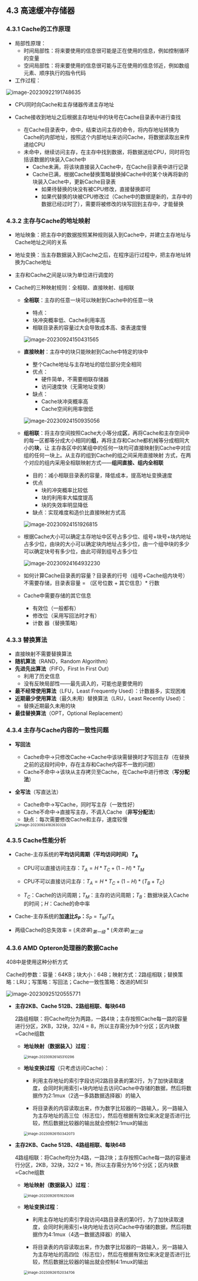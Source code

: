 ## 4.3 高速缓冲存储器

### 4.3.1 Cache的工作原理

- 局部性原理：
  - 时间局部性：将来要使用的信息很可能是正在使用的信息，例如控制循环的变量
  - 空间局部性：将来要使用的信息很可能与正在使用的信息邻近，例如数组元素、顺序执行的指令代码
- 工作过程：

![image-20230922191748635](img\image-20230922191748635.png)

- CPU同时向Cache和主存储器传递主存地址

- Cache接收到地址之后根据主存地址中的块号在Cache目录表中进行查找
  - 在Cache目录表中，命中，结束访问主存的命令，将内存地址转换为Cache的内部地址，按照这个内部地址来访问Cache，将数据读取出来传递给CPU
  - 未命中，继续访问主存，在主存中找到数据，将数据送给CPU，同时将包括该数据的块装入Cache中
    - Cache未满，将该块直接装入Cache中，在Cache目录表中进行记录
    - Cache已满，根据Cache替换策略替换掉Cache中的某个块再将新的块装入Cache中，更新Cache目录表
      - 如果待替换的块没有被CPU修改，直接替换即可
      - 如果代替换的块被CPU修改过（Cache中的数据是新的，主存中的数据已经过时了），需要将被修改的块写回到主存中，才能替换

### 4.3.2 主存与Cache的地址映射

- 地址映象：把主存中的数据按照某种规则装入到Cache中，并建立主存地址与Cache地址之间的关系

- 地址变换：当主存数据装入到Cache之后，在程序运行过程中，把主存地址转换为Cache地址

- 主存和Cache之间是以块为单位进行调度的

- Cache的三种映射规则：全相联、直接映射、组相联

  - **全相联**：主存的任意一块可以映射到Cache中的任意一块

    - 特点：
    - 块冲突概率低、Cache利用率高
    - 相联目录表的容量过大会导致成本高、查表速度慢

    ![image-20230924150431565](img\image-20230924150431565.png)

  - **直接映射**：主存中的块只能映射到Cache中特定的块中

    - 整个Cache地址与主存地址的低位部分完全相同
    - 优点：
      - 硬件简单，不需要相联存储器
      - 访问速度快（无需地址变换）
    - 缺点：
      - Cache块冲突概率高
      - Cache空间利用率很低

    ![image-20230924150935056](img\image-20230924150935056.png)

  - **组相联**：将主存空间按照Cache大小等分成**区**，再将Cache和主存空间中的每一区都等分成大小相同的**组**，再将主存和Cache都机械等分成相同大小的**块**，让 主存各区中的某组中的任何一块均可直接映射到Cache中对应组的任何一块上。从主存的组到Cache的组之间采用直接映射 方式，在两个对应的组内采用全相联映射方式——**组间直接、组内全相联**

    - 目的：减小相联目录表的容量，降低成本，提高地址变换速度
    - 优点
      - 块的冲突概率比较低
      - 块的利用率大幅度提高
      - 块的失效率明显降低
    - 缺点：实现难度和造价比直接映射方式高

    ![image-20230924151926815](img\image-20230924151926815.png)

  - 根据Cache大小可以确定主存地址中区号占多少位、组号+块号+块内地址占多少位，由块的大小可以确定块内地址占多少位，由一个组中块的多少可以确定块号有多少位，由此可得到组号占多少位

    ![image-20230924164932230](img\image-20230924164932230.png)

  - 如何计算Cache目录表的容量？目录表的行号（组号+Cache组内块号）不需要存储，目录表容量 = （区号位数 + 其它信息）* 行数

  - Cache中需要存储的其它信息

    - 有效位（一般都有）
    - 修改位（采用写回法时才有）
    - 计数 器（替换策略）

### 4.3.3 替换算法

- 直接映射不需要替换算法
- **随机算法**（RAND，Random Algorithm）
- **先进先出算法**（FIFO，First In First Out）
  - 利用了历史信息
  - 没有反映局部性——最先调入的，可能也是要使用的
- **最不经常使用算法**（LFU，Least Frequently Used）：计数器多，实现困难
- **近期最少使用算法**（最久未用）替换算法（LRU，Least Recently Used）：
  - 替换近期最久未用的块
- **最佳替换算法**（OPT，Optional Replacement）

### 4.3.4 主存与Cache内容的一致性问题

- **写回法**

  - Cache命中→只修改Cache→Cache中该块需替换时才写回主存（在替换之前的这段时间中，存在主存和Cache内容不一致的问题）
  - Cache不命中→该块从主存拷贝至Cache，在Cache中进行修改（**写分配法**）

- **全写法**（写直达法）

  - Cache命中→写Cache，同时写主存（一致性好）
  - Cache不命中→直接写主存，不调入Cache（**非写分配法**）
  - 缺点：每次需要修改Cache和主存，速度较慢

  <img src="img\image-20230924182630328.png" alt="image-20230924182630328" style="zoom:67%;" />

### 4.3.5 Cache性能分析

- Cache-主存系统的**平均访问周期（平均访问时间）$T_A$**

  - CPU可以直接访问主存：$T_A = H*T_C + (1-H)*T_M$
  - CPU不可以直接访问主存：$T_A = H*T_C + (1-H)*(T_B + T_C)$

  - $T_C$：Cache的访问周期；$T_M$：主存的访问周期；$T_B$：数据块装入Cache的时间；$H$：Cache的命中率

- Cache-主存系统的**加速比$S_P$：**$S_P = T_M/T_A$

- 两级Cache的总失效率 = $(失效率)_{第一级} *(失效率)_{第二级}$

### 4.3.6 AMD Opteron处理器的数据Cache

408中是使用这种分析方式

Cache的参数：容量：64KB；块大小：64B；映射方式：2路组相联；替换策略：LRU；写策略：写回法；Cache一致性策略：改进的MESI

![image-20230925120555771](img\image-20230925120555771.png)

- **主存2KB、Cache 512B、2路组相联、每块64B**

  2路组相联：将Cache均分为两路，一路4块；主存按照Cache每一路的容量进行分区，2KB，32块，32/4 = 8，所以主存需分为8个分区；区内块数=Cache组数

  - **地址映射（数据装入）过程**：

    <img src="img\image-20230926145310296.png" alt="image-20230926145310296" style="zoom:67%;" />

  - **地址变换过程**（只考虑访问Cache）：

    -  利用主存地址的索引字段访问2路目录表的第2行，为了加快读取速度，会同时利用索引+块内地址去访问Cache中存储的数据，然后将数据作为2:1mux（2选一多路数据选择器）的输入

    - 将目录表的内容读取出来，作为数字比较器的一路输入，另一路输入为主存地址的高三位（标志位），然后在根据有效位来决定是否进行比较，然后数据比较器的输出就会控制2:1mux的输出

    <img src="img\image-20230926150342073.png" alt="image-20230926150342073" style="zoom:67%;" />

- **主存2KB、Cache 512B、4路组相联、每块64B**

  4路组相联：将Cache均分为4路，一路2块；主存按照Cache每一路的容量进行分区，2KB，32块，32/2 = 16，所以主存需分为16个分区；区内块数=Cache组数

  - **地址映射（数据装入）过程**：

    <img src="img\image-20230926151625046.png" alt="image-20230926151625046" style="zoom:67%;" />

    

  - **地址变换过程**：

    - 利用主存地址的索引字段访问4路目录表的第0行，为了加快读取速度，会同时利用索引+块内地址去访问Cache中存储的数据，然后将数据作为4:1mux（4选一数据选择器）的输入

    - 将目录表的内容读取出来，作为数字比较器的一路输入，另一路输入为主存地址的高四位（标志位），然后在根据有效位来决定是否进行比较，然后数据比较器的输出就会控制4:1mux的输出

    <img src="img\image-20230926152034706.png" alt="image-20230926152034706" style="zoom:67%;" />
